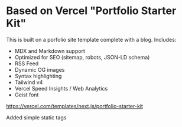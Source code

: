 # Based on Vercel "Portfolio Starter Kit"

This is built on a porfolio site template complete with a blog. Includes:

- MDX and Markdown support
- Optimized for SEO (sitemap, robots, JSON-LD schema)
- RSS Feed
- Dynamic OG images
- Syntax highlighting
- Tailwind v4
- Vercel Speed Insights / Web Analytics
- Geist font

https://vercel.com/templates/next.js/portfolio-starter-kit

Added simple static tags